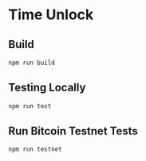 # Time Unlock

## Build

```sh
npm run build
```

## Testing Locally

```sh
npm run test
```

## Run Bitcoin Testnet Tests

```sh
npm run testnet
```
